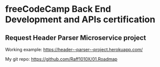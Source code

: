 # freeCodeCamp Back End Development and APIs certification

## Request Header Parser Microservice project

Working example: https://header--parser--project.herokuapp.com/

My git repo: https://github.com/Raff1010X/01.Roadmap
